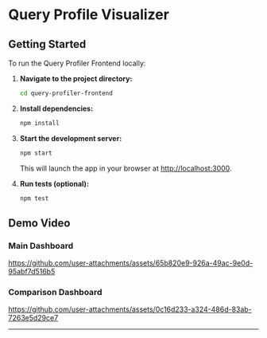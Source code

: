 # Query Profile Visualizer

## Getting Started

To run the Query Profiler Frontend locally:

1. **Navigate to the project directory:**
   ```sh
   cd query-profiler-frontend
   ```
2. **Install dependencies:**
   ```sh
   npm install
   ```
3. **Start the development server:**
   ```sh
   npm start
   ```
   This will launch the app in your browser at [http://localhost:3000](http://localhost:3000).

4. **Run tests (optional):**
   ```sh
   npm test
   ```
   
## Demo Video

### Main Dashboard

https://github.com/user-attachments/assets/65b820e9-926a-49ac-9e0d-95abf7d516b5

### Comparison Dashboard

https://github.com/user-attachments/assets/0c16d233-a324-486d-83ab-7263e5d29ce7

---


